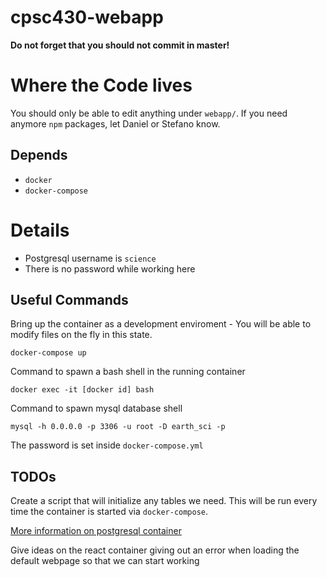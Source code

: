 # cpsc430-webapp

**Do not forget that you should not commit in master!**

# Where the Code lives

You should only be able to edit anything under `webapp/`. If you need anymore `npm` packages, let Daniel or Stefano know.


## Depends

- `docker`
- `docker-compose`


# Details

- Postgresql username is `science`
- There is no password while working here

## Useful Commands

Bring up the container as a development enviroment - You will be able to modify files on the fly in this state.

    docker-compose up

Command to spawn a bash shell in the running container

    docker exec -it [docker id] bash

Command to spawn mysql database shell

    mysql -h 0.0.0.0 -p 3306 -u root -D earth_sci -p

The password is set inside `docker-compose.yml`

## TODOs

Create a script that will initialize any tables we need. This will be run every time the container is started via `docker-compose`.

[More information on postgresql container](https://hub.docker.com/_/postgres)

Give ideas on the react container giving out an error when loading the default webpage so that we can start working




